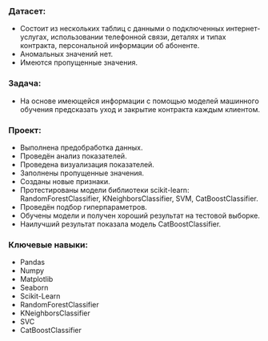### Датасет:
* Состоит из нескольких таблиц с данными о подключенных интернет-услугах, использовании телефонной связи, деталях и типах контракта, персональной информации об абоненте.
* Аномальных значений нет.
* Имеются пропущенные значения.

### Задача:
* На основе имеющейся информации с помощью моделей машинного обучения предсказать уход и закрытие контракта каждым клиентом.

### Проект:
* Выполнена предобработка данных.
* Проведён анализ показателей.
* Проведена визуализация показателей.
* Заполнены пропущенные значения.
* Созданы новые признаки.
* Протестированы модели библиотеки scikit-learn: RandomForestClassifier, KNeighborsClassifier, SVM, CatBoostClassifier.
* Проведён подбор гиперпараметров.
* Обучены модели и получен хороший результат на тестовой выборке.
* Наилучший результат показала модель CatBoostClassifier.

### Ключевые навыки:
* Pandas
* Numpy
* Matplotlib
* Seaborn
* Scikit-Learn
* RandomForestClassifier
* KNeighborsClassifier
* SVC
* CatBoostClassifier
